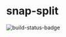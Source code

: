 # snap-split

![build-status-badge](https://github.com/james-tait-bjss/snap-split/actions/workflows/build.yml/badge.svg)
